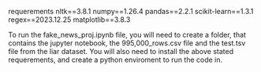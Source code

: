 requerements
nltk==3.8.1
numpy==1.26.4
pandas==2.2.1
scikit-learn==1.3.1
regex==2023.12.25
matplotlib==3.8.3

To run the fake_news_proj.ipynb file, you will need to create a folder,
that contains the jupyter notebook, the 995,000_rows.csv file and the test.tsv file from the liar dataset.
You will also need to install the above stated requerements, and create a python enviroment to run the code in.

